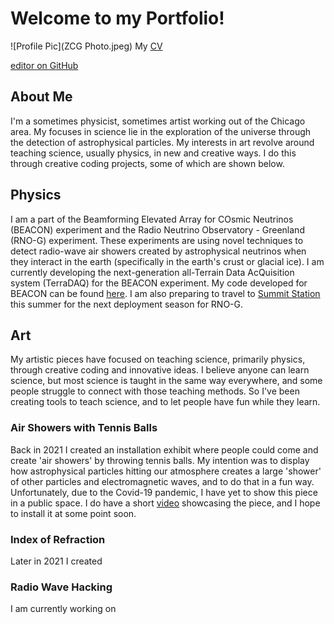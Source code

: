 # Welcome to my Portfolio!
![Profile Pic](ZCG Photo.jpeg)
My [CV](ZCurtisGinsbergCV.pdf)


[editor on GitHub](https://github.com/zcurtisginsberg/zcurtisginsberg.github.io/edit/main/README.md)

## About Me

I'm a sometimes physicist, sometimes artist working out of the Chicago area. My focuses in science lie in the exploration of the universe through the detection of astrophysical particles. My interests in art revolve around teaching science, usually physics, in new and creative ways. I do this through creative coding projects, some of which are shown below.

## Physics

I am a part of the Beamforming Elevated Array for COsmic Neutrinos (BEACON) experiment and the Radio Neutrino Observatory - Greenland (RNO-G) experiment. These experiments are using novel techniques to detect radio-wave air showers created by astrophysical neutrinos when they interact in the earth (specifically in the earth's crust or glacial ice). I am currently developing the next-generation all-Terrain Data AcQuisition system (TerraDAQ) for the BEACON experiment. My code developed for BEACON can be found [here](../beaconzach). I am also preparing to travel to [Summit Station](https://geo-summit.org/) this summer for the next deployment season for RNO-G.

## Art

My artistic pieces have focused on teaching science, primarily physics, through creative coding and innovative ideas. I believe anyone can learn science, but most science is taught in the same way everywhere, and some people struggle to connect with those teaching methods. So I've been creating tools to teach science, and to let people have fun while they learn.

### Air Showers with Tennis Balls

Back in 2021 I created an installation exhibit where people could come and create 'air showers' by throwing tennis balls. My intention was to display how astrophysical particles hitting our atmosphere creates a large 'shower' of other particles and electromagnetic waves, and to do that in a fun way. Unfortunately, due to the Covid-19 pandemic, I have yet to show this piece in a public space. I do have a short [video](https://drive.google.com/file/d/1GFAfDlxvOEQzTHQlqI7LPblpn8TjaN4Q/view) showcasing the piece, and I hope to install it at some point soon.

### Index of Refraction
Later in 2021 I created 

### Radio Wave Hacking
I am currently working on 
